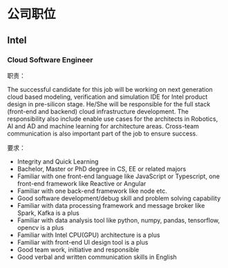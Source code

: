 # 公司职位

## Intel

### Cloud Software Engineer

职责：

The successful candidate for this job will be working on next generation cloud based modeling, verification and simulation IDE for Intel product design in pre-silicon stage. He/She will be responsible for the full stack (front-end and backend) cloud infrastructure development. The responsibility also include enable use cases for the architects in Robotics, AI and AD and machine learning for architecture areas. Cross-team communication is also important part of the job to ensure success.

要求：

- Integrity and Quick Learning
- Bachelor, Master or PhD degree in CS, EE or related majors
- Familiar with one front-end language like JavaScript or Typescript, one front-end framework like Reactive or Angular
- Familiar with one back-end framework like node etc.
- Good software development/debug skill and problem solving capability
- Familiar with data processing framework and message broker like Spark, Kafka is a plus
- Familiar with data analysis tool like python, numpy, pandas, tensorflow, opencv is a plus
- Familiar with Intel CPU(GPU) architecture is a plus
- Familiar with front-end Ul design tool is a plus
- Good team work, initiative and responsible
- Good verbal and written communication skills in English